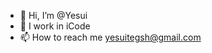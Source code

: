 - 👋 Hi, I’m @Yesui
- 👀 I work in iCode
- 📫 How to reach me yesuitegsh@gmail.com

<!---
AbbyNaomi/AbbyNaomi is a ✨ special ✨ repository because its `README.md` (this file) appears on your GitHub profile.
You can click the Preview link to take a look at your changes.
--->
